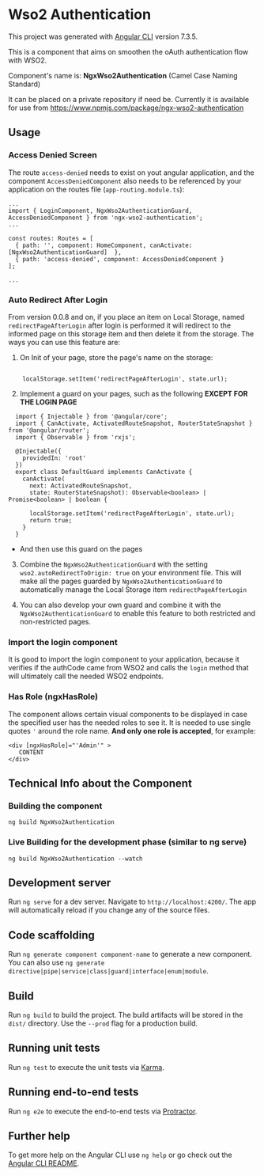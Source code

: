 # Wso2 Authentication

This project was generated with [Angular CLI](https://github.com/angular/angular-cli) version 7.3.5.

This is a component that aims on smoothen the oAuth authentication flow with WSO2. 

Component's name is: **NgxWso2Authentication**  (Camel Case Naming Standard)

It can be placed on a private repository if need be. Currently it is available for use from  https://www.npmjs.com/package/ngx-wso2-authentication

## Usage

### Access Denied Screen

The route `access-denied` needs to exist on yout angular application, and the component `AccessDeniedComponent` also needs to be referenced by your application on the routes file (```app-routing.module.ts```):

```
...
import { LoginComponent, NgxWso2AuthenticationGuard, AccessDeniedComponent } from 'ngx-wso2-authentication';
...

const routes: Routes = [ 
  { path: '', component: HomeComponent, canActivate: [NgxWso2AuthenticationGuard]  }, 
  { path: 'access-denied', component: AccessDeniedComponent }
];

...

```

### Auto Redirect After Login

From version 0.0.8 and on, if you place an item on Local Storage, named ```redirectPageAfterLogin``` after login is performed it will redirect to the informed page on this storage item and then delete it from the storage. The ways you can use this feature are:

1. On Init of your page, store the page's name on the storage:
 
~~~~

    localStorage.setItem('redirectPageAfterLogin', state.url);

~~~~

2. Implement a guard on your pages, such as the following **EXCEPT FOR THE LOGIN PAGE**

~~~~
  import { Injectable } from '@angular/core';
  import { CanActivate, ActivatedRouteSnapshot, RouterStateSnapshot } from '@angular/router';
  import { Observable } from 'rxjs';

  @Injectable({
    providedIn: 'root'
  })
  export class DefaultGuard implements CanActivate {
    canActivate(
      next: ActivatedRouteSnapshot,
      state: RouterStateSnapshot): Observable<boolean> | Promise<boolean> | boolean {

      localStorage.setItem('redirectPageAfterLogin', state.url);
      return true;
    }
  }

~~~~

* And then use this guard on the pages

3. Combine the `NgxWso2AuthenticationGuard` with the setting `wso2.autoRedirectToOrigin: true` on your environment file. This will make all the pages guarded by  `NgxWso2AuthenticationGuard` to automatically manage the Local Storage item ```redirectPageAfterLogin```

4. You can also develop your own guard and combine it with the `NgxWso2AuthenticationGuard` to enable this feature to both restricted and non-restricted pages.

### Import the login component

It is good to import the login component to your application, because it verifies if the authCode came from WSO2 and calls the ```login``` method that will ultimately call the needed WSO2 endpoints.

### Has Role (ngxHasRole)

The component allows certain visual components to be displayed in case the specified user has the needed roles to see it. It is needed to use single quotes ```'``` around the role name. **And only one role is accepted**, for example:

```
<div [ngxHasRole]="'Admin'" >
   CONTENT
</div>
```



## Technical Info about the Component

### Building the component

```
ng build NgxWso2Authentication
```

### Live Building for the development phase (similar to ng serve)

```
ng build NgxWso2Authentication --watch
```

## Development server

Run `ng serve` for a dev server. Navigate to `http://localhost:4200/`. The app will automatically reload if you change any of the source files.

## Code scaffolding

Run `ng generate component component-name` to generate a new component. You can also use `ng generate directive|pipe|service|class|guard|interface|enum|module`.

## Build

Run `ng build` to build the project. The build artifacts will be stored in the `dist/` directory. Use the `--prod` flag for a production build.

## Running unit tests

Run `ng test` to execute the unit tests via [Karma](https://karma-runner.github.io).

## Running end-to-end tests

Run `ng e2e` to execute the end-to-end tests via [Protractor](http://www.protractortest.org/).

## Further help

To get more help on the Angular CLI use `ng help` or go check out the [Angular CLI README](https://github.com/angular/angular-cli/blob/master/README.md).
